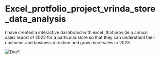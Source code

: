 # Excel_protfolio_project_vrinda_store_data_analysis
I have created a interactive dashboard with excel ,that provide a annual sales report of 2022 for a particular store so that they can understand their customer and business direction and grow more sales in 2023.

![Doc1](https://user-images.githubusercontent.com/73987736/233774934-edb11d51-d107-4779-9844-8f2d9f69aac4.png)
